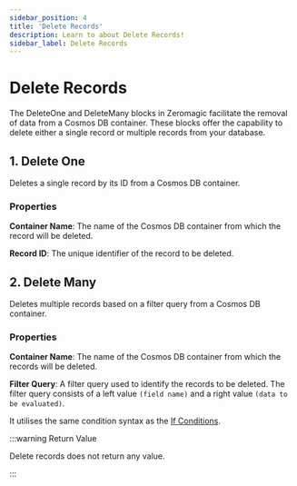 ```yaml
---
sidebar_position: 4
title: 'Delete Records'
description: Learn to about Delete Records! 
sidebar_label: Delete Records
---
```


# Delete Records

The DeleteOne and DeleteMany blocks in Zeromagic facilitate the removal of data from a Cosmos DB container. These blocks offer the capability to delete either a single record or multiple records from your database.


## 1. Delete One

Deletes a single record by its ID from a Cosmos DB container.

### Properties

**Container Name**: The name of the Cosmos DB container from which the record will be deleted.

**Record ID**: The unique identifier of the record to be deleted.

## 2. Delete Many

Deletes multiple records based on a filter query from a Cosmos DB container.

### Properties

**Container Name**: The name of the Cosmos DB container from which the records will be deleted.

**Filter Query**: A filter query used to identify the records to be deleted. The filter query consists of a left value `(field name)` and a right value `(data to be evaluated)`.

It utilises the same condition syntax as the [If Conditions](if-else#condition-editor).


:::warning Return Value

Delete records does not return any value.

:::
